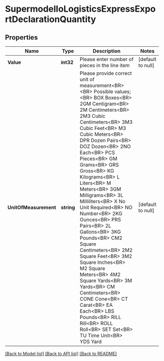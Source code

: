 # SupermodelIoLogisticsExpressExportDeclarationQuantity

## Properties
Name | Type | Description | Notes
------------ | ------------- | ------------- | -------------
**Value** | **int32** | Please enter number of pieces in the line item | [default to null]
**UnitOfMeasurement** | **string** | Please provide correct unit of measurement&lt;BR&gt;                &lt;BR&gt;                Possible values;&lt;BR&gt;                BOX Boxes&lt;BR&gt;                2GM Centigram&lt;BR&gt;                2M Centimeters&lt;BR&gt;                2M3 Cubic Centimeters&lt;BR&gt;                3M3 Cubic Feet&lt;BR&gt;                M3 Cubic Meters&lt;BR&gt;                DPR Dozen Pairs&lt;BR&gt;                DOZ Dozen&lt;BR&gt;                2NO Each&lt;BR&gt;                PCS Pieces&lt;BR&gt;                GM Grams&lt;BR&gt;                GRS Gross&lt;BR&gt;                KG Kilograms&lt;BR&gt;                L Liters&lt;BR&gt;                M Meters&lt;BR&gt;                3GM Milligrams&lt;BR&gt;                3L Milliliters&lt;BR&gt;                X No Unit Required&lt;BR&gt;                NO Number&lt;BR&gt;                2KG Ounces&lt;BR&gt;                PRS Pairs&lt;BR&gt;                2L Gallons&lt;BR&gt;                3KG Pounds&lt;BR&gt;                CM2 Square Centimeters&lt;BR&gt;                2M2 Square Feet&lt;BR&gt;                3M2 Square Inches&lt;BR&gt;                M2 Square Meters&lt;BR&gt;                4M2 Square Yards&lt;BR&gt;                3M Yards&lt;BR&gt;                CM Centimeters&lt;BR&gt;                CONE Cone&lt;BR&gt;                CT Carat&lt;BR&gt;                EA Each&lt;BR&gt;                LBS Pounds&lt;BR&gt;                RILL Rill&lt;BR&gt;                ROLL Roll&lt;BR&gt;                SET Set&lt;BR&gt;                TU Time Unit&lt;BR&gt;                YDS Yard | [default to null]

[[Back to Model list]](../README.md#documentation-for-models) [[Back to API list]](../README.md#documentation-for-api-endpoints) [[Back to README]](../README.md)

